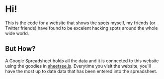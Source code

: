 # Hi!

This is the code for a website that shows the spots myself, my friends (or Twitter friends) have found to be excelent hacking spots around the whole wide world.

## But How?

A Google Spreadsheet holds all the data and it is connected to this website using the goodies in [sheetsee.js](http://www.github.com/jlord/sheetsee.js). Everytime you visit the website, you'll have the most up to date data that has been entered into the spreadsheet. 
